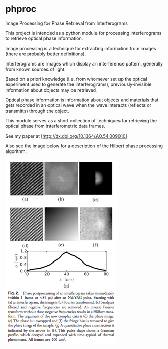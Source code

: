 # phproc
Image Processing for Phase Retrieval from Interferograms

This project is intended as a python module for processing interferograms to retrieve optical phase information. 

Image processing is a technique for extracting information from images (there are probably better definitions).

Interferograms are images which display an interference pattern, generally from known sources of light.

Based on a priori knowledge (i.e. from whomever set up the optical experiment used to generate the interferograms), previously-invisible information about objects may be retrieved.

Optical phase information is information about objects and materials that gets recorded in an optical wave when the wave interacts (reflects or transmitts) through the object.

This module serves as a short collection of techniques for retrieving the optical phase from interferometric data frames.

See my paper at [http://dx.doi.org/10.1364/AO.54.009010]

Also see the image below for a description of the Hilbert phase processing algorithm:

![Phase-processing algorithm](https://github.com/taylo589/phproc/blob/master/Figure2.png "Phase-processing Algorithm")

